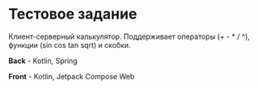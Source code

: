 # Тестовое задание

Клиент-серверный калькулятор. Поддерживает операторы (+ - * / ^), функции (sin cos tan sqrt) и скобки.

**Back** - Kotlin, Spring

**Front** - Kotlin, Jetpack Compose Web
